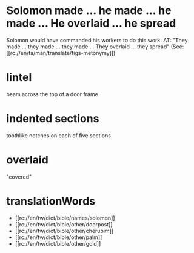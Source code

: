 # Solomon made ... he made ... he made ... He overlaid ... he spread

Solomon would have commanded his workers to do this work. AT: "They made ... they made ... they made ... They overlaid ... they spread" (See: [[rc://en/ta/man/translate/figs-metonymy]])

# lintel

beam across the top of a door frame

# indented sections

toothlike notches on each of five sections

# overlaid

"covered"

# translationWords

* [[rc://en/tw/dict/bible/names/solomon]]
* [[rc://en/tw/dict/bible/other/doorpost]]
* [[rc://en/tw/dict/bible/other/cherubim]]
* [[rc://en/tw/dict/bible/other/palm]]
* [[rc://en/tw/dict/bible/other/gold]]